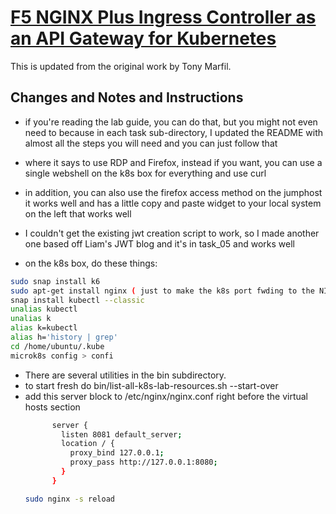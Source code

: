 # [F5 NGINX Plus Ingress Controller as an API Gateway for Kubernetes](https://clouddocs.f5.com/training/community/nginx/html/class11/class11.html)

This is updated from the original work by Tony Marfil.

## Changes and Notes and Instructions

- if you're reading the lab guide, you can do that, but you might not even need to because in each task sub-directory, I updated the README with almost all the steps you will need and you can just follow that
- where it says to use RDP and Firefox, instead if you want, you can use a single webshell on the k8s box for everything and use curl
- in addition, you can also use the firefox access method on the jumphost it works well and has a little copy and paste widget to your local system on the left that works well
- I couldn't get the existing jwt creation script to work, so I made another one based off Liam's JWT blog and it's in task_05 and works well
  
- on the k8s box, do these things:

```bash  
sudo snap install k6
sudo apt-get install nginx ( just to make the k8s port fwding to the NIC N+ dashboard easier )
snap install kubectl --classic
unalias kubectl
unalias k
alias k=kubectl
alias h='history | grep'
cd /home/ubuntu/.kube
microk8s config > confi
``` 

- There are several utilities in the bin subdirectory.
- to start fresh do bin/list-all-k8s-lab-resources.sh --start-over
- add this server block to /etc/nginx/nginx.conf right before the virtual hosts section
  ```bash
        server {
          listen 8081 default_server;  
          location / {
            proxy_bind 127.0.0.1;
            proxy_pass http://127.0.0.1:8080;
          }  
        }
  ```
  ```bash
  sudo nginx -s reload
  ```
  
